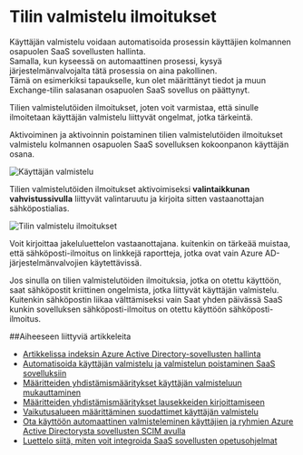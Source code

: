 <properties
    pageTitle="Tilien valmistelutöiden ilmoitukset | Microsoft Azure"
    description="Lue, miten voit varmistaa, että sinulle ilmoitetaan käyttäjän valmistelu liittyvät ongelmat, jotka tärkeintä ottamalla tilien valmistelutöiden ilmoitukset."
    services="active-directory"
    documentationCenter=""
    authors="markusvi"
    manager="femila"
    editor=""/>

<tags
    ms.service="active-directory"
    ms.workload="identity"
    ms.tgt_pltfrm="na"
    ms.devlang="na"
    ms.topic="article"
    ms.date="10/10/2016"
    ms.author="markusvi"/>


# <a name="account-provisioning-notifications"></a>Tilin valmistelu ilmoitukset

Käyttäjän valmistelu voidaan automatisoida prosessin käyttäjien kolmannen osapuolen SaaS sovellusten hallinta. <br>
Samalla, kun kyseessä on automaattinen prosessi, kysyä järjestelmänvalvojalta tätä prosessia on aina pakollinen. <br>
Tämä on esimerkiksi tapaukselle, kun olet määrittänyt tiedot ja muun Exchange-tilin salasanan osapuolen SaaS sovellus on päättynyt. 

Tilien valmistelutöiden ilmoitukset, joten voit varmistaa, että sinulle ilmoitetaan käyttäjän valmistelu liittyvät ongelmat, jotka tärkeintä.

Aktivoiminen ja aktivoinnin poistaminen tilien valmistelutöiden ilmoitukset valmistelu kolmannen osapuolen SaaS sovelluksen kokoonpanon käyttäjän osana.

![Käyttäjän valmistelu][1] 



Tilien valmistelutöiden ilmoitukset aktivoimiseksi **valintaikkunan vahvistussivulla** liittyvät valintaruutu ja kirjoita sitten vastaanottajan sähköpostialias.

![Tilin valmistelu ilmoitukset][2]
 


Voit kirjoittaa jakeluluettelon vastaanottajana. kuitenkin on tärkeää muistaa, että sähköposti-ilmoitus on linkkejä raportteja, jotka ovat vain Azure AD-järjestelmänvalvojien käytettävissä.

Jos sinulla on tilien valmistelutöiden ilmoituksia, jotka on otettu käyttöön, saat sähköpostit kriittinen ongelmista, jotka liittyvät käyttäjän valmistelu. Kuitenkin sähköpostin liikaa välttämiseksi vain Saat yhden päivässä SaaS kunkin sovelluksen sähköposti-ilmoitus on otettu käyttöön sähköposti-ilmoitus.


##<a name="related-articles"></a>Aiheeseen liittyviä artikkeleita

- [Artikkelissa indeksin Azure Active Directory-sovellusten hallinta](active-directory-apps-index.md)
- [Automatisoida käyttäjän valmistelu ja valmistelun poistaminen SaaS sovelluksiin](active-directory-saas-app-provisioning.md)
- [Määritteiden yhdistämismääritykset käyttäjän valmisteluun mukauttaminen](active-directory-saas-customizing-attribute-mappings.md)
- [Määritteiden yhdistämismääritykset lausekkeiden kirjoittamiseen](active-directory-saas-writing-expressions-for-attribute-mappings.md)
- [Vaikutusalueen määrittäminen suodattimet käyttäjän valmistelu](active-directory-saas-scoping-filters.md)
- [Ota käyttöön automaattinen valmisteleminen käyttäjien ja ryhmien Azure Active Directorysta sovellusten SCIM avulla](active-directory-scim-provisioning.md)
- [Luettelo siitä, miten voit integroida SaaS sovellusten opetusohjelmat](active-directory-saas-tutorial-list.md)



<!--Image references-->
[1]: ./media/active-directory-saas-account-provisioning-notifications/ic766307.png
[2]: ./media/active-directory-saas-account-provisioning-notifications/ic766308.png
